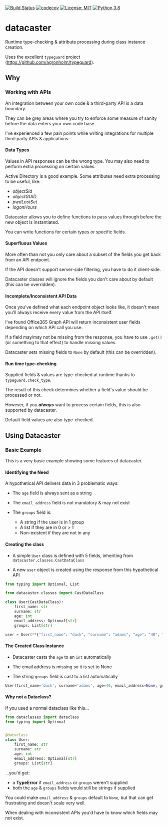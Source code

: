 [![Build Status](https://travis-ci.com/tomguyatt/datacaster.svg?branch=master)](https://travis-ci.com/tomguyatt/datacaster.svg?branch=master) [![codecov](https://codecov.io/gh/tomguyatt/datacaster/branch/master/graph/badge.svg)](https://codecov.io/gh/tomguyatt/datacaster) [![License: MIT](https://img.shields.io/badge/License-MIT-yellow.svg)](https://opensource.org/licenses/MIT) [![Python 3.8](https://img.shields.io/badge/python-3.8-blue.svg)](https://www.python.org/downloads/release/python-380/)


# datacaster

Runtime type-checking & attribute processing during class instance creation.

Uses the excellent `typeguard` project (https://github.com/agronholm/typeguard).

## Why

### Working with APIs

An integration between your own code & a third-party API is a data boundary.

They can be grey areas where you try to enforce some measure of sanity before the data enters your own code base.

I've experienced a few pain points while writing integrations for multiple third-party APIs & applications:

#### Data Types

Values in API responses can be the wrong type. You may also need to perform extra processing on certain values.

Active Directory is a good example. Some attributes need extra processing to be useful, like:
 
 - _objectSid_
 - _objectGUID_
 - _pwdLastSet_
 - _logonHours_

Datacaster allows you to define functions to pass values through before the new object is instantiated.

You can write functions for certain types _or_ specific fields.

#### Superfluous Values

More often than not you only care about a subset of the fields you get back from an API endpoint.

If the API doesn't support server-side filtering, you have to do it client-side.

Datacaster classes will ignore the fields you don't care about by default (this can be overridden).

#### Incomplete/Inconsistent API Data

Once you've defined what each endpoint object looks like, it doesn't mean you'll always receive every value from the API itself.

I've found Office365 Graph API will return inconsistent user fields depending on which API call you use.

If a field may/may not be missing from the response, you have to use `.get()` (or something to that effect) to handle missing values.

Datacaster sets missing fields to `None` by default (this can be overridden).

#### Run time type-checking

Supplied fields & values are type-checked at runtime thanks to `typeguard.check_type`.

The result of this check determines whether a field's value should be processed or not.

However, if you ___always___ want to process certain fields, this is also supported by datacaster.

Default field values are also type-checked.


## Using Datacaster

### Basic Example

This is a very basic example showing some features of datacaster.

#### Identifying the Need

A hypothetical API delivers data in 3 problematic ways:

- The `age` field is always sent as a string

- The `email_address` field is not mandatory & may not exist

- The `groups` field is:
 
    - A string if the user is in 1 group
    - A list if they are in 0 or > 1
    - Non-existent if they are not in any

#### Creating the class

- A simple `User` class is defined with 5 fields, inheriting from `datacaster.classes.CastDataClass`

- A new `user` object is created using the response from this hypothetical API

```python
from typing import Optional, List

from datacaster.classes import CastDataClass

class User(CastDataClass):
    first_name: str
    surname: str
    age: int
    email_address: Optional[str]
    groups: List[str]

user = User(**{"first_name": "duck", "surname": "adams", "age": "40", "groups": "sales"})
```

#### The Created Class Instance

- Datacaster casts the `age` to an `int` automatically

- The email address is missing so it is set to None

- The string `groups` field is cast to a list automatically

```python
User(first_name='duck', surname='adams', age=40, email_address=None, groups=['sales'])
```

#### Why not a Dataclass?

If you used a normal dataclass like this...

```python
from dataclasses import dataclass
from typing import Optional


@dataclass
class User:
    first_name: str
    surname: str
    age: int
    email_address: Optional[str]
    groups: List[str]
```

...you'd get:
 
 - a __TypeError__ if `email_address` or `groups` weren't supplied
 - both the `age` & `groups` fields would still be strings if supplied

You could make `email_address` & `groups` default to `None`, but that can get frustrating and doesn't scale very well.
 
When dealing with inconsistent APIs you'd have to know which fields may not exist.
